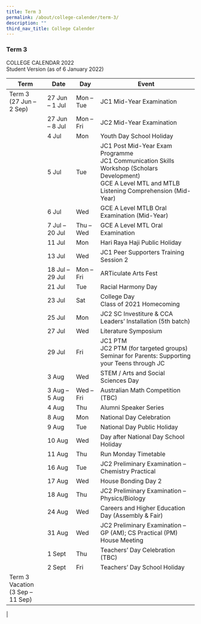 ```yaml
---
title: Term 3
permalink: /about/college-calender/term-3/
description: ""
third_nav_title: College Calender
---
```

### **Term 3**

COLLEGE CALENDAR 2022<br>
Student Version (as of 6 January 2022)

| Term | Date | Day | Event |
|---|---|---|---|
| Term 3<br>(27 Jun – 2 Sep) | 27 Jun – 1 Jul | Mon – Tue | JC1 Mid-Year Examination |
|  | 27 Jun – 8 Jul | Mon – Fri | JC2 Mid-Year Examination |
|  | 4 Jul | Mon | Youth Day School Holiday |
|  | 5 Jul | Tue | JC1 Post Mid-Year Exam Programme<br>JC1 Communication Skills Workshop (Scholars Development)<br>GCE A Level MTL and MTLB Listening Comprehension (Mid-Year) |
|  | 6 Jul | Wed |   GCE A Level MTLB Oral Examination (Mid-Year) |
|  | 7 Jul – 20 Jul | Thu – Wed | GCE A Level MTL Oral Examination |
|  | 11 Jul | Mon | Hari Raya Haji Public Holiday |
|  | 13 Jul | Wed | JC1 Peer Supporters Training Session 2 |
|  | 18 Jul – 29 Jul | Mon – Fri | ARTiculate Arts Fest |
|  | 21 Jul | Tue | Racial Harmony Day |
|  | 23 Jul | Sat | College Day<br>Class of 2021 Homecoming |
|  | 25 Jul | Mon | JC2 SC Investiture & CCA Leaders’ Installation (5th batch) |
|  | 27 Jul | Wed | Literature Symposium |
|  | 29 Jul | Fri | JC1 PTM<br>JC2 PTM (for targeted groups)<br>Seminar for Parents: Supporting your Teens through JC |
|  | 3 Aug | Wed | STEM / Arts and Social Sciences Day |
|  | 3 Aug – 5 Aug | Wed – Fri | Australian Math Competition (TBC) |
|  | 4 Aug | Thu |  Alumni Speaker Series |
|  | 8 Aug | Mon | National Day Celebration |
|  | 9 Aug | Tue | National Day Public Holiday |
|  | 10 Aug | Wed | Day after National Day School Holiday |
|  | 11 Aug | Thu | Run Monday Timetable |
|  | 16 Aug | Tue | JC2 Preliminary Examination – Chemistry Practical |
|  | 17 Aug | Wed | House Bonding Day 2 |
|  | 18 Aug | Thu | JC2 Preliminary Examination – Physics/Biology |
|  | 24 Aug | Wed | Careers and Higher Education Day (Assembly & Fair) |
|  | 31 Aug | Wed | JC2 Preliminary Examination – GP (AM); CS Practical (PM)<br>House Meeting |
|  | 1 Sept | Thu | Teachers’ Day Celebration (TBC) |
|  | 2 Sept | Fri | Teachers’ Day School Holiday |
| Term 3 Vacation<br>(3 Sep – 11 Sep) |   |  |  |
|
